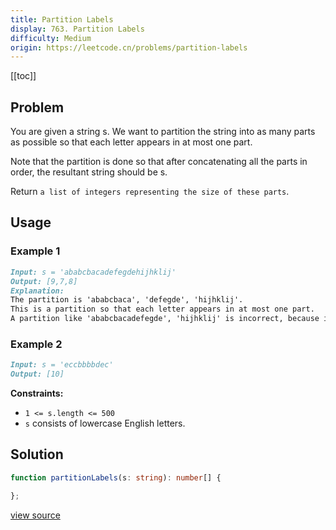 ```yaml
---
title: Partition Labels
display: 763. Partition Labels
difficulty: Medium
origin: https://leetcode.cn/problems/partition-labels
---
```


[[toc]]

## Problem

You are given a string s. We want to partition the string into as many parts as possible so that each letter appears in at most one part.

Note that the partition is done so that after concatenating all the parts in order, the resultant string should be s.

Return `a list of integers representing the size of these parts`.

## Usage

### Example 1

```md
Input: s = 'ababcbacadefegdehijhklij'
Output: [9,7,8]
Explanation:
The partition is 'ababcbaca', 'defegde', 'hijhklij'.
This is a partition so that each letter appears in at most one part.
A partition like 'ababcbacadefegde', 'hijhklij' is incorrect, because it splits s into less parts.
```

### Example 2

```md
Input: s = 'eccbbbbdec'
Output: [10]
```


**Constraints:**

- <code>1 &lt;= s.length &lt;= 500</code>
- <code>s</code> consists of lowercase English letters.


## Solution

```ts
function partitionLabels(s: string): number[] {

};
```

[view source](https://leetcode.cn/problems/partition-labels)
